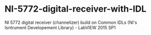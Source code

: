# NI-5772-digital-receiver-with-IDL
NI 5772 digital receiver (channelizer) build on Common IDLs (NI's Isntrument Developement Library) - LabVIEW 2015 SP1
